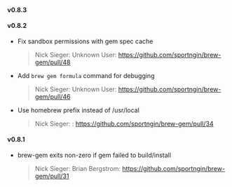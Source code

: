 #### v0.8.3
#### v0.8.2

* Fix sandbox permissions with gem spec cache

  > Nick Sieger: Unknown User: https://github.com/sportngin/brew-gem/pull/48

* Add `brew gem formula` command for debugging

  > Nick Sieger: Unknown User: https://github.com/sportngin/brew-gem/pull/46

* Use homebrew prefix instead of /usr/local

  > Nick Sieger: : https://github.com/sportngin/brew-gem/pull/34

#### v0.8.1

* brew-gem exits non-zero if gem failed to build/install

  > Nick Sieger: Brian Bergstrom: https://github.com/sportngin/brew-gem/pull/31

